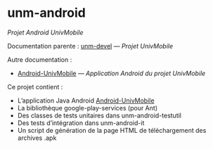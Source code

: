 unm-android
===========

_Projet Android UnivMobile_

Documentation parente : [unm-devel](https://github.com/univmobile/unm-devel/blob/develop/README.md "Documentation parente : unm-devel/README.md") — _Projet UnivMobile_

Autre documentation :

  * [Android-UnivMobile](UnivMobile/README.md) — _Application Android du projet UnivMobile_

Ce projet contient :

  * L’application Java Android [Android-UnivMobile](UnivMobile/README.md)
  * La bibliothèque google-play-services (pour Ant)
  * Des classes de tests unitaires dans unm-android-testutil
  * Des tests d’intégration dans unm-android-it
  * Un script de génération de la page HTML de téléchargement des archives .apk
  